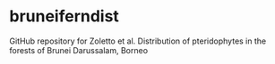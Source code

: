 # bruneiferndist
GitHub repository for Zoletto et al. Distribution of pteridophytes in the forests of Brunei Darussalam, Borneo
